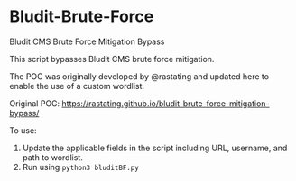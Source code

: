 # Bludit-Brute-Force
Bludit CMS Brute Force Mitigation Bypass

This script bypasses Bludit CMS brute force mitigation.  

The POC was originally developed by @rastating and updated here to enable the use of a custom wordlist.

Original POC: https://rastating.github.io/bludit-brute-force-mitigation-bypass/

To use:
1. Update the applicable fields in the script including URL, username, and path to wordlist.
2. Run using ```python3 bluditBF.py```
